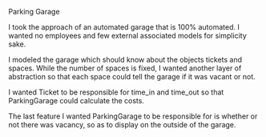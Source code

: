 Parking Garage

I took the approach of an automated garage that is 100% automated.  I wanted no employees and few external associated models for simplicity sake.

I modeled the garage which should know about the objects tickets and spaces.  While the number of spaces is fixed, I wanted another layer of abstraction so that each space could tell the garage if it was vacant or not.

I wanted Ticket to be responsible for time_in and time_out so that ParkingGarage could calculate the costs.

The last feature I wanted ParkingGarage to be responsible for is whether or not there was vacancy, so as to display on the outside of the garage.


